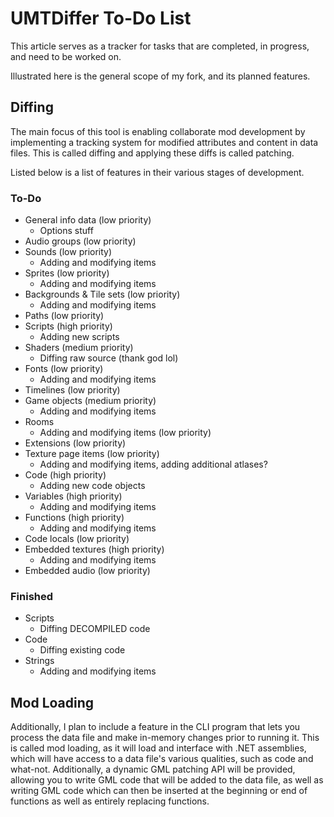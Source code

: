 ﻿# UMTDiffer To-Do List
This article serves as a tracker for tasks that are completed, in progress, and need to be worked on.

Illustrated here is the general scope of my fork, and its planned features.

## Diffing
The main focus of this tool is enabling collaborate mod development by implementing a tracking system for modified attributes and content in data files. This is called diffing and applying these diffs is called patching.

Listed below is a list of features in their various stages of development.

### To-Do
* General info data (low priority)
  * Options stuff
* Audio groups (low priority)
* Sounds (low priority)
  * Adding and modifying items
* Sprites (low priority)
  * Adding and modifying items
* Backgrounds & Tile sets (low priority)
  * Adding and modifying items
* Paths (low priority)
* Scripts (high priority)
  * Adding new scripts
* Shaders (medium priority)
  * Diffing raw source (thank god lol)
* Fonts (low priority)
  * Adding and modifying items
* Timelines (low priority)
* Game objects (medium priority)
  * Adding and modifying items
* Rooms
  * Adding and modifying items (low priority)
* Extensions (low priority)
* Texture page items (low priority)
  * Adding and modifying items, adding additional atlases?
* Code (high priority)
  * Adding new code objects
* Variables (high priority)
  * Adding and modifying items
* Functions (high priority)
  * Adding and modifying items
* Code locals (low priority)
* Embedded textures (high priority)
  * Adding and modifying items
* Embedded audio (low priority)

### Finished
* Scripts
  * Diffing DECOMPILED code
* Code
  * Diffing existing code
* Strings
  * Adding and modifying items

## Mod Loading
Additionally, I plan to include a feature in the CLI program that lets you process the data file and make in-memory changes prior to running it. This is called mod loading, as it will load and interface with .NET assemblies, which will have access to a data file's various qualities, such as code and what-not. Additionally, a dynamic GML patching API will be provided, allowing you to write GML code that will be added to the data file, as well as writing GML code which can then be inserted at the beginning or end of functions as well as entirely replacing functions.

